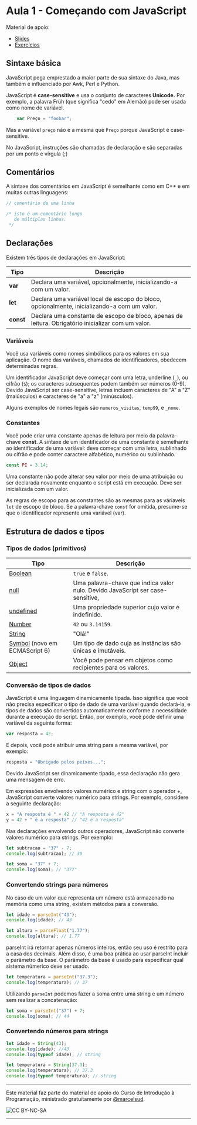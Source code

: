 
# Aula 1 - Começando com JavaScript

Material de apoio:
- [Slides](https://docs.google.com/presentation/d/1BKhzvznM5zCcBfiT-xAIrTUB77ZQSkj26jPnuNh2hvI/edit?usp=sharing)
- [Exercícios](https://curso.devcodando.com/aula-1/exercicios)

## Sintaxe básica

JavaScript pega emprestado a maior parte de sua sintaxe do Java, mas também é influenciado por Awk, Perl e Python.

JavaScript é **case-sensitive** e usa o conjunto de caracteres **Unicode.** Por exemplo, a palavra Früh (que significa "cedo" em Alemão) pode ser usada como nome de variável.

```javascript
    var Preço = "foobar";
```

Mas a variável `preço` não é a mesma que `Preço` porque JavaScript é case-sensitive.

No JavaScript, instruções são chamadas de declaração e são separadas por um ponto e vírgula (;)

## Comentários

A sintaxe dos comentários em JavaScript é semelhante como em C++ e em muitas outras linguagens:

```javascript
// comentário de uma linha

/* isto é um comentário longo
   de múltiplas linhas.
 */
```

## Declarações

Existem três tipos de declarações em JavaScript:

| Tipo | Descrição |
|--|--|
| **var** | Declara uma variável, opcionalmente, inicializando-a com um valor. |
| **let** | Declara uma variável local de escopo do bloco, opcionalmente, inicializando-a com um valor. |
| **const** | Declara uma constante de escopo de bloco, apenas de leitura. Obrigatório inicializar com um valor. |

### Variáveis

Você usa variáveis como nomes simbólicos para os valores em sua aplicação. O nome das variáveis, chamados de identificadores, obedecem determinadas regras.

Um identificador JavaScript deve começar com uma letra, underline (`_`), ou cifrão (`$`); os caracteres subsequentes podem também ser números (0-9). Devido JavaScript ser case-sensitive, letras incluem caracteres de "A" a "Z" (maiúsculos) e caracteres de "a" a "z" (minúsculos).

Alguns exemplos de nomes legais são `numeros_visitas`, `temp99`, e `_nome`.

### Constantes

Você pode criar uma constante apenas de leitura por meio da palavra-chave **const**. A sintaxe de um identificador de uma constante é semelhante ao identificador de uma variável: deve começar com uma letra, sublinhado ou cifrão e pode conter caractere alfabético, numérico ou sublinhado.

```javascript
const PI = 3.14;
``` 

Uma constante não pode alterar seu valor por meio de uma atribuição ou ser declarada novamente enquanto o script está em execução. Deve ser inicializada com um valor.

As regras de escopo para as constantes são as mesmas para as váriaveis `let` de escopo de bloco. Se a palavra-chave `const` for omitida, presume-se que o identificador represente uma variável (var).

## Estrutura de dados e tipos

### Tipos de dados (primitivos)

| Tipo | Descrição |
|--|--|
| [Boolean](https://developer.mozilla.org/pt-BR/docs/Glossary/Boolean) | `true` e `false`. |
| [null](https://developer.mozilla.org/pt-BR/docs/Glossary/Null) | Uma palavra-chave que indica valor nulo. Devido JavaScript ser case-sensitive,  |`null` não é o mesmo que `Null`, `NULL`, ou ainda outra variação.
| [undefined](https://developer.mozilla.org/pt-BR/docs/Glossary/undefined) | Uma propriedade superior cujo valor é indefinido. |
| [Number](https://developer.mozilla.org/pt-BR/docs/Glossary/Number) | `42` ou `3.14159`. |
| [String](https://developer.mozilla.org/pt-BR/docs/Glossary/String) | "Olá!" |
| [Symbol](https://developer.mozilla.org/pt-BR/docs/conflicting/Web/JavaScript/Reference/Global_Objects/Symbol) (novo em ECMAScript 6) | Um tipo de dado cuja as instâncias são únicas e imutáveis. |
| [Object](https://developer.mozilla.org/pt-BR/docs/Glossary/Object) | Você pode pensar em objetos como recipientes para os valores. |

### Conversão de tipos de dados

JavaScript é uma linguagem dinamicamente tipada. Isso significa que você não precisa especificar o tipo de dado de uma variável quando declará-la, e tipos de dados são convertidos automaticamente conforme a necessidade durante a execução do script. Então, por exemplo, você pode definir uma variável da seguinte forma:

```javascript
var resposta = 42;
```

E depois, você pode atribuir uma string para a mesma variável, por exemplo:

```javascript
resposta = "Obrigado pelos peixes...";
```

Devido JavaScript ser dinamicamente tipado, essa declaração não gera uma mensagem de erro.

Em expressões envolvendo valores numérico e string com o operador +, JavaScript converte valores numérico para strings. Por exemplo, considere a seguinte declaração:

```javascript
x = "A resposta é " + 42 // "A resposta é 42"
y = 42 + " é a resposta" // "42 é a resposta"
```

Nas declarações envolvendo outros operadores, JavaScript não converte valores numérico para strings. Por exemplo:

```javascript
let subtracao = "37" - 7;
console.log(subtracao); // 30

let soma = "37" + 7;
console.log(soma); // "377"
```

### Convertendo strings para números

No caso de um valor que representa um número está armazenado na memória como uma string, existem métodos para a conversão.

```javascript
let idade = parseInt("43");
console.log(idade); // 43

let altura = parseFloat("1.77");
console.log(altura); // 1.77
```

parseInt irá retornar apenas números inteiros, então seu uso é restrito para a casa dos decimais. Além disso, é uma boa prática ao usar parseInt incluir o parâmetro da base. O parâmetro da base é usado para especificar qual sistema númerico deve ser usado.

```javascript
let temperatura = parseInt("37.3");
console.log(temperatura); // 37
```

Utilizando `parseInt` podemos fazer a soma entre uma string e um número sem realizar a concatenação:

```javascript
let soma = parseInt("37") + 7;
console.log(soma); // 44
```

### Convertendo números para strings

```javascript
let idade = String(43);
console.log(idade); //43
console.log(typeof idade); // string

let temperatura = String(37.3);
console.log(temperatura); // 37.3
console.log(typeof temperatura); // string
```

---

Este material faz parte do material de apoio do Curso de Introdução à Programação, ministrado gratuitamente por [@marcelsud](https://linkedin.com/in/marcelsud/).

![CC BY-NC-SA](https://licensebuttons.net/l/by-nc-sa/3.0/88x31.png "CC BY-NC-SA | Attribution-NonCommercial-ShareAlike ")

---